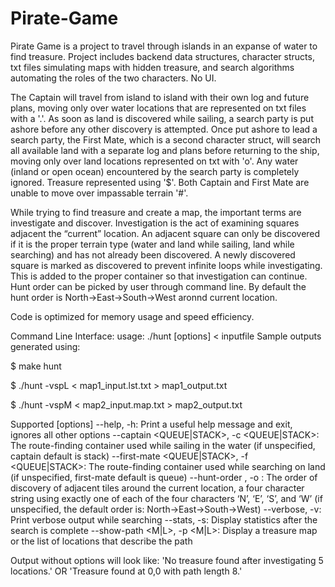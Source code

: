 # Pirate-Game
Pirate Game is a project to travel through islands in an expanse of water to find treasure. Project includes backend data structures, character structs, txt files simulating maps with hidden treasure, and search algorithms automating the roles of the two characters. No UI.

The Captain will travel from island to island with their own log and future plans, moving only over water locations that are represented on txt files with a '.'. As soon as land is discovered while sailing, a search party is put ashore before any other discovery is attempted. Once put ashore to lead a search party, the First Mate, which is a second character struct, will search all available land with a separate log and plans before returning to the ship, moving only over land locations represented on txt with 'o'. Any water (inland or open ocean) encountered by the search party is completely ignored. Treasure represented using '$'. Both Captain and First Mate are unable to move over impassable terrain '#'.

While trying to find treasure and create a map, the important terms are investigate and discover. Investigation is the act of examining squares adjacent the “current” location. An adjacent square can only be discovered if it is the proper terrain type (water and land while sailing, land while searching) and has not already been discovered. A newly discovered square is marked as discovered to prevent infinite loops while investigating. This is added to the proper container so that investigation can continue.
Hunt order can be picked by user through command line. By default the hunt order is North->East->South->West aronnd current location. 

Code is optimized for memory usage and speed efficiency.

Command Line Interface:
usage: ./hunt [options] < inputfile
Sample outputs generated using:

$ make hunt

$ ./hunt -vspL < map1_input.lst.txt > map1_output.txt

$ ./hunt -vspM < map2_input.map.txt > map2_output.txt

Supported [options]
--help, -h: Print a useful help message and exit, ignores all other options
--captain <QUEUE|STACK>, -c <QUEUE|STACK>: The route-finding container used while sailing in the water (if unspecified, captain default is stack)
--first-mate <QUEUE|STACK>, -f <QUEUE|STACK>: The route-finding container used while searching on land (if unspecified, first-mate default is queue)
--hunt-order <ORDER>, -o <ORDER>: The order of discovery of adjacent tiles around the current location, a four character string using exactly one of each of the four characters ‘N’, ‘E’, ‘S’, and ‘W’ (if unspecified, the default order is: North->East->South->West)
--verbose, -v: Print verbose output while searching
--stats, -s: Display statistics after the search is complete
--show-path <M|L>, -p <M|L>: Display a treasure map or the list of locations that describe the path

Output without options will look like:
'No treasure found after investigating 5 locations.' OR 
'Treasure found at 0,0 with path length 8.'

